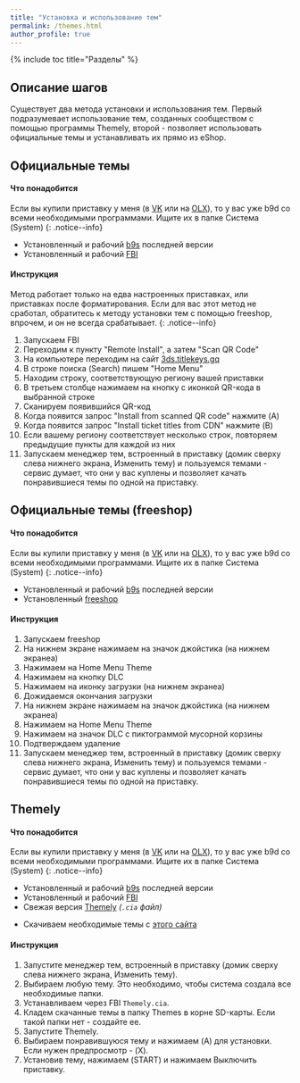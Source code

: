 ```yaml
---
title: "Установка и использование тем"
permalink: /themes.html
author_profile: true
---
```

{% include toc title="Разделы" %}

## Описание шагов
<a name="steps" />

Существует два метода установки и использования тем. Первый подразумевает использование тем, созданных сообществом с помощью программы Themely, второй - позволяет использовать официальные темы и устанавливать их прямо из eShop. 

## Официальные темы
<a name="eshop_themes" />

#### Что понадобится
<a name="what_need" />

Если вы купили приставку у меня (в [VK](https://vk.com/market-125012133) или на [OLX](https://www.olx.ua/list/user/1nlHd/)), то у вас уже b9d со всеми необходимыми программами. Ищите их в папке Система (System)
{: .notice--info}

* Установленный и рабочий [b9s](updating-b9s) последней версии 
* Установленный и рабочий [FBI](fbi)

#### Инструкция
<a name="instructions" />

Метод работает только на едва настроенных приставках, или приставках после форматирования. Если для вас этот метод не сработал, обратитесь к методу установки тем с помощью freeshop, впрочем, и он не всегда срабатывает. 
{: .notice--info}

1. Запускаем FBI
2. Переходим к пункту "Remote Install", а затем "Scan QR Code"
3. На компьютере переходим на сайт [3ds.titlekeys.gq](http://3ds.titlekeys.gq/)
4. В строке поиска (Search) пишем "Home Menu"
5. Находим строку, соответствующую региону вашей приставки
6. В третьем столбце нажимаем на кнопку с иконкой QR-кода в выбранной строке
7. Сканируем появившийся QR-код
8. Когда появится запрос "Install from scanned QR code" нажмите (A)
9. Когда появится запрос "Install ticket titles from CDN" нажмите (B)
10. Если вашему региону соответствует несколько строк, повторяем предыдущие пункты для каждой из них
11. Запускаем менеджер тем, встроенный в приставку (домик сверху слева нижнего экрана, Изменить тему) и пользуемся темами - сервис думает, что они у вас куплены и позволяет качать понравившиеся темы по одной на приставку.

## Официальные темы (freeshop)
<a name="eshop_themes_f" />

#### Что понадобится
<a name="what_need_f" />

Если вы купили приставку у меня (в [VK](https://vk.com/market-125012133) или на [OLX](https://www.olx.ua/list/user/1nlHd/)), то у вас уже b9d со всеми необходимыми программами. Ищите их в папке Система (System)
{: .notice--info}

* Установленный и рабочий [b9s](updating-b9s) последней версии 
* Установленный [freeshop](finalizing-setup#freeshop)

#### Инструкция
<a name="instructions_f" />

1. Запускаем freeshop
2. На нижнем экране нажимаем на значок джойстика (на нижнем экранеа)
3. Нажимаем на Home Menu Theme
4. Нажимаем на кнопку DLC
5. Нажимаем на иконку загрузки (на нижнем экранеа)
6. Дожидаемся окончания загрузки
7. На нижнем экране нажимаем на значок джойстика (на нижнем экранеа)
3. Нажимаем на Home Menu Theme
9. Нажимаем на значок DLC с пиктограммой мусорной корзины
10. Подтверждаем удаление
11. Запускаем менеджер тем, встроенный в приставку (домик сверху слева нижнего экрана, Изменить тему) и пользуемся темами - сервис думает, что они у вас куплены и позволяет качать понравившиеся темы по одной на приставку.

## Themely
<a name="themely" />

#### Что понадобится
<a name="what_need2" />

Если вы купили приставку у меня (в [VK](https://vk.com/market-125012133) или на [OLX](https://www.olx.ua/list/user/1nlHd/)), то у вас уже b9d со всеми необходимыми программами. Ищите их в папке Система (System)
{: .notice--info}

* Установленный и рабочий [b9s](updating-b9s) последней версии 
* Установленный и рабочий [FBI](fbi)
* Свежая версия [Themely](https://github.com/ErmanSayin/Themely/releases/latest) *(`.cia` файл)*
+ Скачиваем необходимые темы с [этого сайта](https://themeplaza.eu/)

#### Инструкция
<a name="instructions2" />

1. Запустите менеджер тем, встроенный в приставку (домик сверху слева нижнего экрана, Изменить тему).
2. Выбираем любую тему. Это необходимо, чтобы система создала все необходимые папки. 
3. Устанавливаем через FBI `Themely.cia`.
4. Кладем скачанные темы в папку Themes в корне SD-карты. Если такой папки нет - создайте ее.
5. Запустите Themely.
6. Выбираем понравившуюся тему и нажимаем (A) для установки. Если нужен предпросмотр - (X).
7. Установив тему, нажимаем (START) и нажимаем Выключить приставку.

